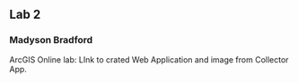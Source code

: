 ## Lab 2
### Madyson Bradford
ArcGIS Online lab: LInk to crated Web Application and image from Collector App. 